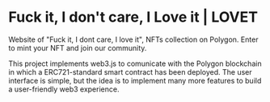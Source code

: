 # Fuck it, I don't care, I Love it | LOVET
Website of "Fuck it, I dont care, I love it", NFTs collection on Polygon. Enter to mint your NFT and join our community.

This project implements web3.js to comunicate with the Polygon blockchain in which a ERC721-standard smart contract has been deployed.
The user interface is simple, but the idea is to implement many more features to build a user-friendly web3 experience.

